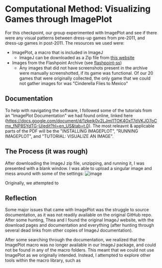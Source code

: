 # Computational Method: Visualizing Games through ImagePlot

For this checkpoint, our group experimented with ImagePlot and see if there were any visual patterns between dress-up games from pre-2011, and dress-up games in post-2011. The resources we used were:
- ImagePlot, a macro that is included in ImageJ
    - ImageJ can be downloaded as a Zip file from [this website](https://imagej.net/ij/download.html)
- Images from the Flashpoint Archive (see [flashpoint-ss](/flashpoint-ss/))
    - Any images that did not have screenshots present in the archive were manually screenshotted, if its game was functional. Of our 20 games that were originally collected, the only game that we could not gather images for was "Cinderella Flies to Mexico"

## Documentation
To help with navigating the software, I followed some of the tutorials from an "ImagePlot Documentation" we had found online, linked here (https://docs.google.com/document/d/1zkeik0v2LJmi1TOK4OxT7dVKJO7oCmx_fNP8SYdTG-U/edit?hl=en_US&tab=t.0). The most releavnt & applicable parts of the PDF will be the "INSTALLING IMAGEPLOT", "RUNNING IMAGEPLOT", and "TUTORIAL: VISUALIZE AN IMAGE".

## The Process (it was rough)
After downloading the ImageJ zip file, unzipping, and running it, I was presented with a blank window. I was able to upload a singular image and mess around with some of the settings:
![image](/img-plot-photos-for-docs/imagej-victory-ss.png)

Originally, we attempted to

## Reflection
Some major issues that came with ImagePlot was the struggle to source documentation, as it was not readily available on the original GitHub repo. After some hunting, Thea and I found the original ImageJ website, with the download pages and documentation and everything (after hunting through several dead links from other copies of ImageJ documentation). 

After some searching through the documentation, we realized that the ImagePlot macro was no longer available in our ImageJ package, and could not be found in any of the macro folders. This meant that we could not use ImagePlot as we originally intended. Instead, I attempted to explore other tools within the macro library, such as 

